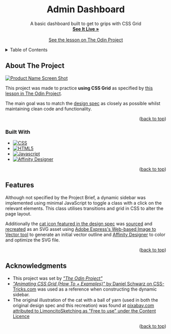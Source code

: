 <a name="readme-top"></a>
<!-- PROJECT LOGO -->
<div align="center">


<h1 align="center">Admin Dashboard</h1>

  <p align="center">
    A basic dashboard built to get to grips with CSS Grid
    <br />
    <a href="https://larrys-code.github.io/Admin-Dashboard/"><strong>See It Live »</strong></a>
    <br />
    <br />
    <a href="https://www.theodinproject.com/lessons/node-path-intermediate-html-and-css-admin-dashboard">See the lesson on The Odin Project</a>
  </p>
</div>



<!-- TABLE OF CONTENTS -->
<details>
  <summary>Table of Contents</summary>
  <ol>
    <li>
      <a href="#about-the-project">About The Project</a>
      <ul>
        <li><a href="#built-with">Built With</a></li>
      </ul>
    </li>
    <li><a href="#features">Features</a></li>
    <li><a href="#optimizations">Optimizations</a></li>
    <li><a href="#acknowledgments">Acknowledgments</a></li>
  </ol>
</details>


<!-- ABOUT THE PROJECT -->
## About The Project

[![Product Name Screen Shot][product-screenshot]](https://larrys-code.github.io/Admin-Dashboard/)

This project was made to practice **using CSS Grid** as specified by [this lesson in The Odin Project](https://www.theodinproject.com/lessons/node-path-intermediate-html-and-css-admin-dashboard).  

The main goal was to match the [design spec](./Reference/dashboard-project.png) as closely as possible whilst maintaining clean code and functionality.

<p align="right">(<a href="#readme-top">back to top</a>)</p>



### Built With

* [![CSS][CSS-logo]][CSS-url]
* [![HTML5][HTML5-logo]][HTML5-url]
* [![Javascript][Javascript-logo]][Javascript-url]
* [![Affinity Designer][Affinity-Designer-logo]][Affinity-url]

<p align="right">(<a href="#readme-top">back to top</a>)</p>



<!-- FEATURES -->
## Features

Although not specified by the Project Brief, a dynamic sidebar was implemented using minimal JavaScript to toggle a class with a click on the relevant elements. This class utilises transitions and grid in CSS to alter the page layout.  

Additionally the [cat icon featured in the design spec](./Reference/dashboard-project.png) was [sourced]() and [recreated](./SVGs/cat-icon.svg) as an SVG asset using [Adobe Express's Web-based Image to Vector tool](https://www.adobe.com/express/feature/image/convert/svg) to generate an initial vector outline and [Affinity Designer][Affinity-url] to color and optimize the SVG file.

<p align="right">(<a href="#readme-top">back to top</a>)</p>

<!-- ACKNOWLEDGMENTS -->
## Acknowledgments

* This project was set by [*"The Odin Project"*](https://www.theodinproject.com/lessons/node-path-intermediate-html-and-css-admin-dashboard)
* [*"Animating CSS Grid (How To + Examples)"* by Daniel Schwarz on CSS-Tricks.com](https://css-tricks.com/animating-css-grid-how-to-examples/) was used as a reference when constructing the dynamic sidebar.
* The original illustration of the cat with a ball of yarn (used in both the original design spec and this recreation) was found at [pixabay.com attributed to LimoncitoSketching as "Free to use" under the Content Licence](https://pixabay.com/illustrations/cat-kitten-ball-pet-feline-4475583/)

<p align="right">(<a href="#readme-top">back to top</a>)</p>



<!-- MARKDOWN LINKS & IMAGES -->

[product-screenshot]: Images/Admin-Dash.gif

[Affinity-Designer-logo]: https://img.shields.io/badge/affinity_designer-1B72BE?style=for-the-badge&logo=affinitydesigner&logoColor=white
[Affinity-url]: https://affinity.serif.com/en-gb/designer/?gclid=CjwKCAjwo7iiBhAEEiwAsIxQEZ06Jca1I8wHZ7eUqNxj-TV4fnITQCowHyJq1BVP35zp_gh-rlgD_xoCLbQQAvD_BwE

[CSS-logo]: https://img.shields.io/badge/CSS%20-%231572B6.svg?style=for-the-badge&logo=css3&logoColor=white
[CSS-url]: https://www.w3.org/Style/CSS/#specs

[HTML5-logo]: https://img.shields.io/badge/HTML5%20-%23E34F26.svg?style=for-the-badge&logo=html5&logoColor=white
[HTML5-url]: https://html.spec.whatwg.org/

[Javascript-logo]: https://img.shields.io/static/v1?style=for-the-badge&message=JavaScript&color=222222&logo=JavaScript&logoColor=F7DF1E&label=
[Javascript-url]: https://www.ecma-international.org/publications-and-standards/standards/ecma-262/
